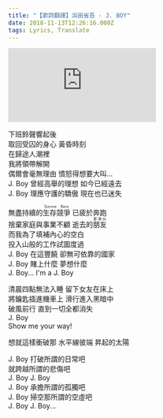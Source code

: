 ```yaml
---
title: "【歌詞翻譯】浜田省吾 - J. BOY"
date: 2018-11-13T12:26:16.000Z
tags: Lyrics, Translate
---
```


<iframe src="https://www.youtube.com/embed/k0fM6u-XVJk" title="YouTube video player" frameborder="0" allow="accelerometer; autoplay; clipboard-write; encrypted-media; gyroscope; picture-in-picture" allowfullscreen></iframe>

下班鈴聲響起後
<br>取回受囚的身心 黃昏時刻
<br>在歸途人潮裡
<br>我將領帶解開
<br>偶爾會毫無理由 憤怒得想要大叫…
<br>J. Boy 曾經高舉的理想 如今已經遠去
<br>J. Boy 理應守護的驕傲 現在也已迷失

無盡持續的<ruby>生存競爭<rp>(</rp><rt>Survive Race</rt><rp>)</rp> </ruby> 已疲於奔跑
<br>捨棄家庭與事業不顧 逝去的<ruby>朋友<rp>(</rp><rt>那傢伙</rt><rp>)</rp> </ruby>
<br>而我為了填補內心的空白
<br>投入山般的工作試圖度過
<br>J. Boy 在這豐饒 卻無可依靠的國家
<br>J. Boy 賭上什麼 夢想什麼
<br>J. Boy... I'm a J. Boy

清晨四點無法入睡 留下女友在床上
<br>將鑰匙插進機車上 滑行進入黑暗中
<br>破風前行 直到一切全都消失
<br>J. Boy
<br>Show me your way!

想就這樣衝破那 水平線彼端 昇起的太陽

J. Boy 打破所謂的日常吧
<br>就跨越所謂的悲傷吧
<br>J. Boy J. Boy
<br>J. Boy 承擔所謂的孤獨吧
<br>J. Boy 掃空那所謂的空虛吧
<br>J. Boy J. Boy...
